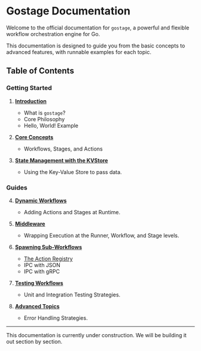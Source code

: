 # Gostage Documentation

Welcome to the official documentation for `gostage`, a powerful and flexible workflow orchestration engine for Go.

This documentation is designed to guide you from the basic concepts to advanced features, with runnable examples for each topic.

## Table of Contents

### Getting Started

1.  [**Introduction**](./00-introduction/README.md)
    *   What is `gostage`?
    *   Core Philosophy
    *   Hello, World! Example

2.  [**Core Concepts**](./01-core-concepts/README.md)
    *   Workflows, Stages, and Actions

3.  [**State Management with the KVStore**](./02-state-management/README.md)
    *   Using the Key-Value Store to pass data.

### Guides

4.  [**Dynamic Workflows**](./03-dynamic-workflows/README.md)
    *   Adding Actions and Stages at Runtime.

5.  [**Middleware**](./04-middleware/README.md)
    *   Wrapping Execution at the Runner, Workflow, and Stage levels.

6.  [**Spawning Sub-Workflows**](./06-spawning-subworkflows/README.md)
    *   [The Action Registry](./05-action-registry/README.md)
    *   IPC with JSON
    *   IPC with gRPC

7.  [**Testing Workflows**](./07-testing-workflows/README.md)
    *   Unit and Integration Testing Strategies.

8.  [**Advanced Topics**](./08-advanced-topics/README.md)
    *   Error Handling Strategies.

---

This documentation is currently under construction. We will be building it out section by section. 